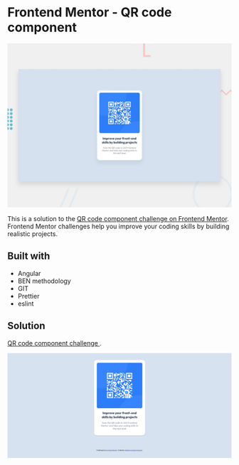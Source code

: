 # Frontend Mentor - QR code component

![Design preview for the QR code component coding challenge](./src/assets/design/desktop-preview.jpg)

This is a solution to the [QR code component challenge on Frontend Mentor](https://www.frontendmentor.io/challenges/qr-code-component-iux_sIO_H). Frontend Mentor challenges help you improve your coding skills by building realistic projects.

## Built with

- Angular
- BEN methodology
- GIT
- Prettier
- eslint

## Solution

[QR code component challenge ](https://stebanc.github.io/nft-preview-card-component/).

![Design preview for the QR code component challenge  coding challenge](./src/assets/images/qr-code-preview-card-component-solution.png)
